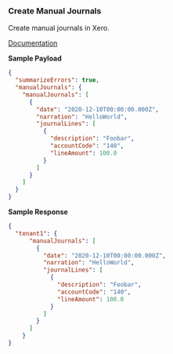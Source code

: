 ### Create Manual Journals

Create manual journals in Xero.

[Documentation](https://xeroapi.github.io/xero-node/accounting/index.html#api-Accounting-createManualJournals)

**Sample Payload**

```json
{
  "summarizeErrors": true,
  "manualJournals": {
    "manualJournals": [
      {
        "date": "2020-12-10T00:00:00.000Z",
        "narration": "HelloWorld",
        "journalLines": [
          {
            "description": "Foobar",
            "accountCode": "140",
            "lineAmount": 100.0
          }
        ]
      }
    ]
  }
}
```

**Sample Response**
```json
{
  "tenant1": {
      "manualJournals": [
        {
          "date": "2020-12-10T00:00:00.000Z",
          "narration": "HelloWorld",
          "journalLines": [
            {
              "description": "Foobar",
              "accountCode": "140",
              "lineAmount": 100.0
            }
          ]
        }
      ]
    }
}
```
